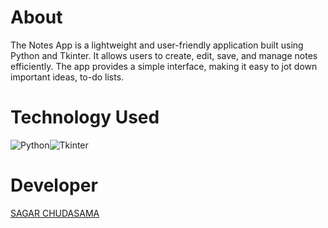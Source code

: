 # About

The Notes App is a lightweight and user-friendly application built using Python and Tkinter. It allows users to create, edit, save, and manage notes efficiently. The app provides a simple interface, making it easy to jot down important ideas, to-do lists.

# Technology Used

![Python](https://img.shields.io/badge/python-3776AB?style=for-the-badge&logo=Python&logoColor=white)![Tkinter](https://img.shields.io/badge/Tkinter-F29111?style=for-the-badge&logo=Tkinter&logoColor=white)

# Developer

[SAGAR CHUDASAMA](https://sagarchudasama-git.github.io/PortfolioWebsite-by-Sagar/)
